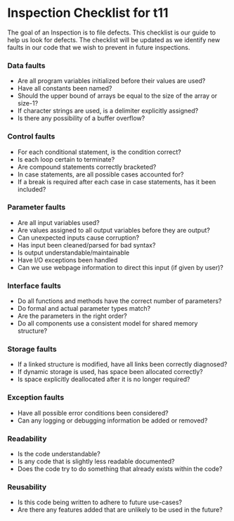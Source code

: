 # Inspection Checklist for t11

The goal of an Inspection is to file defects.
This checklist is our guide to help us look for defects.
The checklist will be updated as we identify new faults in our code that we wish to prevent in future inspections.


### Data faults
* Are all program variables initialized before their values are used?
* Have all constants been named?
* Should the upper bound of arrays be equal to the size of the array or size-1?
* If character strings are used, is a delimiter explicitly assigned?
* Is there any possibility of a buffer overflow?

### Control faults
* For each conditional statement, is the condition correct?
* Is each loop certain to terminate?
* Are compound statements correctly bracketed?
* In case statements, are all possible cases accounted for?
* If a break is required after each case in case statements, has it been included?

### Parameter faults
* Are all input variables used?
* Are values assigned to all output variables before they are output?
* Can unexpected inputs cause corruption?
* Has input been cleaned/parsed for bad syntax?
* Is output understandable/maintainable
* Have I/O exceptions been handled
* Can we use webpage information to direct this input (if given by user)?

### Interface faults
* Do all functions and methods have the correct number of parameters?
* Do formal and actual parameter types match?
* Are the parameters in the right order?
* Do all components use a consistent model for shared memory structure?

### Storage faults
* If a linked structure is modified, have all links been correctly diagnosed?
* If dynamic storage is used, has space been allocated correctly?
* Is space explicitly deallocated after it is no longer required?

### Exception faults
* Have all possible error conditions been considered?
* Can any logging or debugging information be added or removed?

### Readability
* Is the code understandable?
* Is any code that is slightly less readable documented?
* Does the code try to do something that already exists within the code?

### Reusability
* Is this code being written to adhere to future use-cases?
* Are there any features added that are unlikely to be used in the future?

